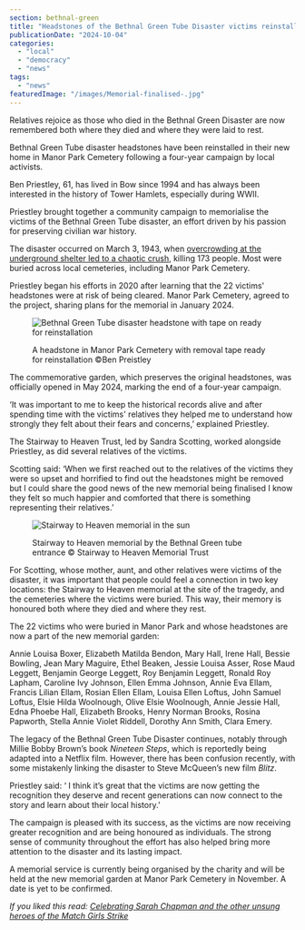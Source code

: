 ```yaml
---
section: bethnal-green
title: "Headstones of the Bethnal Green Tube Disaster victims reinstalled following a community campaign"
publicationDate: "2024-10-04"
categories: 
  - "local"
  - "democracy"
  - "news"
tags: 
  - "news"
featuredImage: "/images/Memorial-finalised-.jpg"
---
```


Relatives rejoice as those who died in the Bethnal Green Disaster are now remembered both where they died and where they were laid to rest.

Bethnal Green Tube disaster headstones have been reinstalled in their new home in Manor Park Cemetery following a four-year campaign by local activists. 

Ben Priestley, 61, has lived in Bow since 1994 and has always been interested in the history of Tower Hamlets, especially during WWII. 

Priestley brought together a community campaign to memorialise the victims of the Bethnal Green Tube disaster, an effort driven by his passion for preserving civilian war history. 

The disaster occurred on March 3, 1943, when [overcrowding at the underground shelter led to a chaotic crush](https://bethnalgreenlondon.co.uk/tube-disaster-history/), killing 173 people. Most were buried across local cemeteries, including Manor Park Cemetery. 

Priestley began his efforts in 2020 after learning that the 22 victims' headstones were at risk of being cleared. Manor Park Cemetery, agreed to the project, sharing plans for the memorial in January 2024. 

<figure>

![Bethnal Green Tube disaster headstone with tape on ready for reinstallation](/images/Headstones-with-tape-BG-tube-disaster-1024x683.jpg)

<figcaption>

A headstone in Manor Park Cemetery with removal tape ready for reinstallation ©Ben Preistley

</figcaption>

</figure>

The commemorative garden, which preserves the original headstones, was officially opened in May 2024, marking the end of a four-year campaign.

‘It was important to me to keep the historical records alive and after spending time with the victims' relatives they helped me to understand how strongly they felt about their fears and concerns,’ explained Priestley. 

The Stairway to Heaven Trust, led by Sandra Scotting, worked alongside Priestley, as did several relatives of the victims. 

Scotting said: ‘When we first reached out to the relatives of the victims they were so upset and horrified to find out the headstones might be removed but I could share the good news of the new memorial being finalised I know they felt so much happier and comforted that there is something representing their relatives.’  

<figure>

![Stairway to Heaven memorial in the sun](/images/Stairway-to-Heaven-1024x683.jpg)

<figcaption>

Stairway to Heaven memorial by the Bethnal Green tube entrance © Stairway to Heaven Memorial Trust

</figcaption>

</figure>

For Scotting, whose mother, aunt, and other relatives were victims of the disaster, it was important that people could feel a connection in two key locations: the Stairway to Heaven memorial at the site of the tragedy, and the cemeteries where the victims were buried. This way, their memory is honoured both where they died and where they rest.

The 22 victims who were buried in Manor Park and whose headstones are now a part of the new memorial garden: 

Annie Louisa Boxer, Elizabeth Matilda Bendon, Mary Hall, Irene Hall, Bessie Bowling, Jean Mary Maguire, Ethel Beaken, Jessie Louisa Asser, Rose Maud Leggett, Benjamin George Leggett, Roy Benjamin Leggett, Ronald Roy Lapham, Caroline Ivy Johnson, Ellen Emma Johnson, Annie Eva Ellam, Francis Lilian Ellam, Rosian Ellen Ellam, Louisa Ellen Loftus, John Samuel Loftus, Elsie Hilda Woolnough, Olive Elsie Woolnough, Annie Jessie Hall, Edna Phoebe Hall, Elizabeth Brooks, Henry Norman Brooks, Rosina Papworth, Stella Annie Violet Riddell, Dorothy Ann Smith, Clara Emery. 

The legacy of the Bethnal Green Tube Disaster continues, notably through Millie Bobby Brown’s book _Nineteen Steps_, which is reportedly being adapted into a Netflix film. However, there has been confusion recently, with some mistakenly linking the disaster to Steve McQueen’s new film _Blitz_. 

Priestley said: ‘ I think it’s great that the victims are now getting the recognition they deserve and recent generations can now connect to the story and learn about their local history.’ 

The campaign is pleased with its success, as the victims are now receiving greater recognition and are being honoured as individuals. The strong sense of community throughout the effort has also helped bring more attention to the disaster and its lasting impact.

A memorial service is currently being organised by the charity and will be held at the new memorial garden at Manor Park Cemetery in November. A date is yet to be confirmed. 

_If you liked this read:_ [_Celebrating Sarah Chapman and the other unsung heroes of the Match Girls Strike_](https://romanroadlondon.com/sarah-chapman-matchstick-girl-campaign-memorial/)
